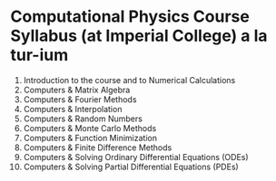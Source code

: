 # Computational Physics Course Syllabus (at Imperial College) a la tur-ium

1. Introduction to the course and to Numerical Calculations
2. Computers & Matrix Algebra
3. Computers & Fourier Methods
4. Computers & Interpolation
5. Computers & Random Numbers
6. Computers & Monte Carlo Methods
7. Computers & Function Minimization
8. Computers & Finite Difference Methods
9. Computers & Solving Ordinary Differential Equations (ODEs)
10. Computers & Solving Partial Differential Equations (PDEs)
